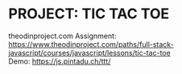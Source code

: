 

# PROJECT: TIC TAC TOE
theodinproject.com Assignment: https://www.theodinproject.com/paths/full-stack-javascript/courses/javascript/lessons/tic-tac-toe \
Demo: https://js.pintadu.ch/ttt/
